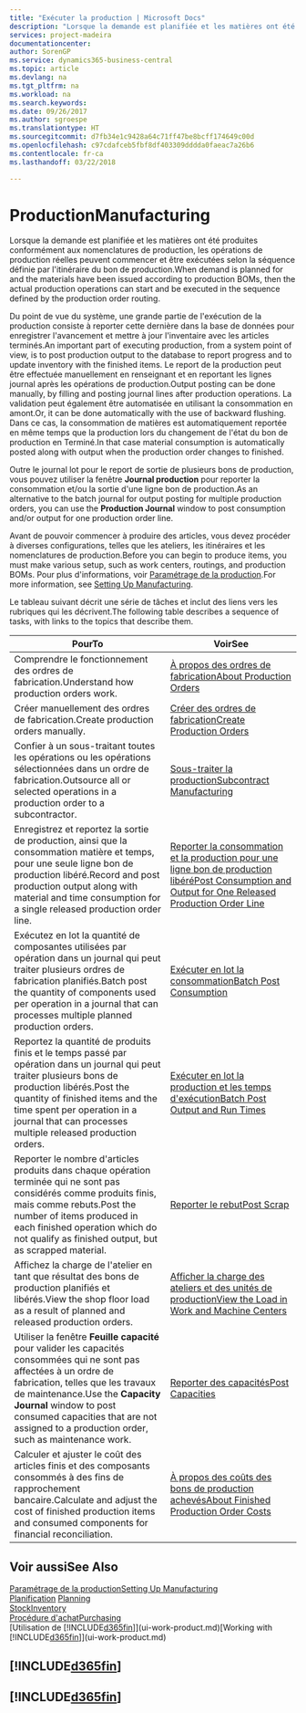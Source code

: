 ```yaml
---
title: "Exécuter la production | Microsoft Docs"
description: "Lorsque la demande est planifiée et les matières ont été produites conformément aux nomenclatures de production, les opérations de production réelles peuvent commencer et être exécutées selon la séquence définie par l'itinéraire du bon de production."
services: project-madeira
documentationcenter: 
author: SorenGP
ms.service: dynamics365-business-central
ms.topic: article
ms.devlang: na
ms.tgt_pltfrm: na
ms.workload: na
ms.search.keywords: 
ms.date: 09/26/2017
ms.author: sgroespe
ms.translationtype: HT
ms.sourcegitcommit: d7fb34e1c9428a64c71ff47be8bcff174649c00d
ms.openlocfilehash: c97cdafceb5fbf8df403309dddda0faeac7a26b6
ms.contentlocale: fr-ca
ms.lasthandoff: 03/22/2018

---
```

# <a name="manufacturing"></a><span data-ttu-id="6db84-103">Production</span><span class="sxs-lookup"><span data-stu-id="6db84-103">Manufacturing</span></span>
<span data-ttu-id="6db84-104">Lorsque la demande est planifiée et les matières ont été produites conformément aux nomenclatures de production, les opérations de production réelles peuvent commencer et être exécutées selon la séquence définie par l'itinéraire du bon de production.</span><span class="sxs-lookup"><span data-stu-id="6db84-104">When demand is planned for and the materials have been issued according to production BOMs, then the actual production operations can start and be executed in the sequence defined by the production order routing.</span></span>  

<span data-ttu-id="6db84-105">Du point de vue du système, une grande partie de l'exécution de la production consiste à reporter cette dernière dans la base de données pour enregistrer l'avancement et mettre à jour l'inventaire avec les articles terminés.</span><span class="sxs-lookup"><span data-stu-id="6db84-105">An important part of executing production, from a system point of view, is to post production output to the database to report progress and to update inventory with the finished items.</span></span> <span data-ttu-id="6db84-106">Le report de la production peut être effectuée manuellement en renseignant et en reportant les lignes journal après les opérations de production.</span><span class="sxs-lookup"><span data-stu-id="6db84-106">Output posting can be done manually, by filling and posting journal lines after production operations.</span></span> <span data-ttu-id="6db84-107">La validation peut également être automatisée en utilisant la consommation en amont.</span><span class="sxs-lookup"><span data-stu-id="6db84-107">Or, it can be done automatically with the use of backward flushing.</span></span> <span data-ttu-id="6db84-108">Dans ce cas, la consommation de matières est automatiquement reportée en même temps que la production lors du changement de l'état du bon de production en Terminé.</span><span class="sxs-lookup"><span data-stu-id="6db84-108">In that case material consumption is automatically posted along with output when the production order changes to finished.</span></span>  

<span data-ttu-id="6db84-109">Outre le journal lot pour le report de sortie de plusieurs bons de production, vous pouvez utiliser la fenêtre **Journal production** pour reporter la consommation et/ou la sortie d'une ligne bon de production.</span><span class="sxs-lookup"><span data-stu-id="6db84-109">As an alternative to the batch journal for output posting for multiple production orders, you can use the **Production Journal** window to post consumption and/or output for one production order line.</span></span>

<span data-ttu-id="6db84-110">Avant de pouvoir commencer à produire des articles, vous devez procéder à diverses configurations, telles que les ateliers, les itinéraires et les nomenclatures de production.</span><span class="sxs-lookup"><span data-stu-id="6db84-110">Before you can begin to produce items, you must make various setup, such as work centers, routings, and production BOMs.</span></span> <span data-ttu-id="6db84-111">Pour plus d'informations, voir [Paramétrage de la production](production-configure-production-processes.md).</span><span class="sxs-lookup"><span data-stu-id="6db84-111">For more information, see [Setting Up Manufacturing](production-configure-production-processes.md).</span></span>

<span data-ttu-id="6db84-112">Le tableau suivant décrit une série de tâches et inclut des liens vers les rubriques qui les décrivent.</span><span class="sxs-lookup"><span data-stu-id="6db84-112">The following table describes a sequence of tasks, with links to the topics that describe them.</span></span>   

|<span data-ttu-id="6db84-113">**Pour**</span><span class="sxs-lookup"><span data-stu-id="6db84-113">**To**</span></span>|<span data-ttu-id="6db84-114">**Voir**</span><span class="sxs-lookup"><span data-stu-id="6db84-114">**See**</span></span>|  
|------------|-------------|  
|<span data-ttu-id="6db84-115">Comprendre le fonctionnement des ordres de fabrication.</span><span class="sxs-lookup"><span data-stu-id="6db84-115">Understand how production orders work.</span></span>|[<span data-ttu-id="6db84-116">À propos des ordres de fabrication</span><span class="sxs-lookup"><span data-stu-id="6db84-116">About Production Orders</span></span>](production-about-production-orders.md)|
|<span data-ttu-id="6db84-117">Créer manuellement des ordres de fabrication.</span><span class="sxs-lookup"><span data-stu-id="6db84-117">Create production orders manually.</span></span>|[<span data-ttu-id="6db84-118">Créer des ordres de fabrication</span><span class="sxs-lookup"><span data-stu-id="6db84-118">Create Production Orders</span></span>](production-how-to-create-production-orders.md)|
|<span data-ttu-id="6db84-119">Confier à un sous-traitant toutes les opérations ou les opérations sélectionnées dans un ordre de fabrication.</span><span class="sxs-lookup"><span data-stu-id="6db84-119">Outsource all or selected operations in a production order to a subcontractor.</span></span>|[<span data-ttu-id="6db84-120">Sous-traiter la production</span><span class="sxs-lookup"><span data-stu-id="6db84-120">Subcontract Manufacturing</span></span>](production-how-to-subcontract-manufacturing.md)|
|<span data-ttu-id="6db84-121">Enregistrez et reportez la sortie de production, ainsi que la consommation matière et temps, pour une seule ligne bon de production libéré.</span><span class="sxs-lookup"><span data-stu-id="6db84-121">Record and post production output along with material and time consumption for a single released production order line.</span></span>|[<span data-ttu-id="6db84-122">Reporter la consommation et la production pour une ligne bon de production libéré</span><span class="sxs-lookup"><span data-stu-id="6db84-122">Post Consumption and Output for One Released Production Order Line</span></span>](production-how-to-register-consumption-and-output.md)|  
|<span data-ttu-id="6db84-123">Exécutez en lot la quantité de composantes utilisées par opération dans un journal qui peut traiter plusieurs ordres de fabrication planifiés.</span><span class="sxs-lookup"><span data-stu-id="6db84-123">Batch post the quantity of components used per operation in a journal that can processes multiple planned production orders.</span></span>|[<span data-ttu-id="6db84-124">Exécuter en lot la consommation</span><span class="sxs-lookup"><span data-stu-id="6db84-124">Batch Post Consumption</span></span>](production-how-to-post-consumption.md)|
|<span data-ttu-id="6db84-125">Reportez la quantité de produits finis et le temps passé par opération dans un journal qui peut traiter plusieurs bons de production libérés.</span><span class="sxs-lookup"><span data-stu-id="6db84-125">Post the quantity of finished items and the time spent per operation in a journal that can processes multiple released production orders.</span></span>|[<span data-ttu-id="6db84-126">Exécuter en lot la production et les temps d'exécution</span><span class="sxs-lookup"><span data-stu-id="6db84-126">Batch Post Output and Run Times</span></span>](production-how-to-post-output-quantity.md)|  
|<span data-ttu-id="6db84-127">Reporter le nombre d'articles produits dans chaque opération terminée qui ne sont pas considérés comme produits finis, mais comme rebuts.</span><span class="sxs-lookup"><span data-stu-id="6db84-127">Post the number of items produced in each finished operation which do not qualify as finished output, but as scrapped material.</span></span>|[<span data-ttu-id="6db84-128">Reporter le rebut</span><span class="sxs-lookup"><span data-stu-id="6db84-128">Post Scrap</span></span>](production-how-to-post-scrap.md)|
|<span data-ttu-id="6db84-129">Affichez la charge de l'atelier en tant que résultat des bons de production planifiés et libérés.</span><span class="sxs-lookup"><span data-stu-id="6db84-129">View the shop floor load as a result of planned and released production orders.</span></span>|[<span data-ttu-id="6db84-130">Afficher la charge des ateliers et des unités de production</span><span class="sxs-lookup"><span data-stu-id="6db84-130">View the Load in Work and Machine Centers</span></span>](production-how-to-view-the-load-on-work-centers.md)|      
|<span data-ttu-id="6db84-131">Utiliser la fenêtre **Feuille capacité** pour valider les capacités consommées qui ne sont pas affectées à un ordre de fabrication, telles que les travaux de maintenance.</span><span class="sxs-lookup"><span data-stu-id="6db84-131">Use the **Capacity Journal** window to post consumed capacities that are not assigned to a production order, such as maintenance work.</span></span>|[<span data-ttu-id="6db84-132">Reporter des capacités</span><span class="sxs-lookup"><span data-stu-id="6db84-132">Post Capacities</span></span>](production-how-to-post-capacities.md)|  
|<span data-ttu-id="6db84-133">Calculer et ajuster le coût des articles finis et des composants consommés à des fins de rapprochement bancaire.</span><span class="sxs-lookup"><span data-stu-id="6db84-133">Calculate and adjust the cost of finished production items and consumed components for financial reconciliation.</span></span>|[<span data-ttu-id="6db84-134">À propos des coûts des bons de production achevés</span><span class="sxs-lookup"><span data-stu-id="6db84-134">About Finished Production Order Costs</span></span>](finance-about-finished-production-order-costs.md)|  

## <a name="see-also"></a><span data-ttu-id="6db84-135">Voir aussi</span><span class="sxs-lookup"><span data-stu-id="6db84-135">See Also</span></span>  
[<span data-ttu-id="6db84-136">Paramétrage de la production</span><span class="sxs-lookup"><span data-stu-id="6db84-136">Setting Up Manufacturing</span></span>](production-configure-production-processes.md)  
<span data-ttu-id="6db84-137">[Planification](production-planning.md)    </span><span class="sxs-lookup"><span data-stu-id="6db84-137">[Planning](production-planning.md)    </span></span>  
[<span data-ttu-id="6db84-138">Stock</span><span class="sxs-lookup"><span data-stu-id="6db84-138">Inventory</span></span>](inventory-manage-inventory.md)  
[<span data-ttu-id="6db84-139">Procédure d'achat</span><span class="sxs-lookup"><span data-stu-id="6db84-139">Purchasing</span></span>](purchasing-manage-purchasing.md)  
<span data-ttu-id="6db84-140">[Utilisation de [!INCLUDE[d365fin](includes/d365fin_md.md)]](ui-work-product.md)</span><span class="sxs-lookup"><span data-stu-id="6db84-140">[Working with [!INCLUDE[d365fin](includes/d365fin_md.md)]](ui-work-product.md)</span></span>

## [!INCLUDE[d365fin](includes/free_trial_md.md)]  
## [!INCLUDE[d365fin](includes/training_link_md.md)]


